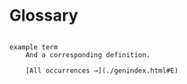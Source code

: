 # Glossary

```{glossary}

example term
    And a corresponding definition.

    [All occurrences →](./genindex.html#E)

```